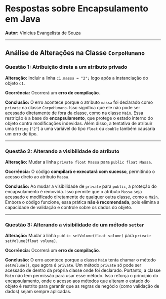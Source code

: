 # Respostas sobre Encapsulamento em Java

**Autor:** Vinicius Evangelista de Souza

---

## Análise de Alterações na Classe `CorpoHumano`

### Questão 1: Atribuição direta a um atributo privado

**Alteração:** Incluir a linha `c1.massa = "2";` logo após a instanciação do objeto `c1`.

**Ocorrência:** Ocorrerá um **erro de compilação**.

**Conclusão:** O erro acontece porque o atributo `massa` foi declarado como `private` na classe `CorpoHumano`. Isso significa que ele não pode ser acessado diretamente de fora da classe, como na classe `Main`. Essa restrição é a base do **encapsulamento**, que protege o estado interno do objeto contra modificações indevidas. Além disso, a tentativa de atribuir uma `String` (`"2"`) a uma variável do tipo `float` ou `double` também causaria um erro de tipo.

---

### Questão 2: Alterando a visibilidade do atributo

**Alteração:** Mudar a linha `private float Massa` para `public float Massa`.

**Ocorrência:** O código **compilará e executará com sucesso**, permitindo o acesso direto ao atributo `Massa`.

**Conclusão:** Ao mudar a visibilidade de `private` para `public`, a proteção do encapsulamento é removida. Isso permite que o atributo `Massa` seja acessado e modificado diretamente de qualquer outra classe, como a `Main`. Embora o código funcione, essa prática **não é recomendada**, pois elimina a capacidade de validação e controle sobre os dados do objeto.

---

### Questão 3: Alterando a visibilidade de um método `setter`

**Alteração:** Mudar a linha `public setVolume(float volume)` para `private setVolume(float volume)`.

**Ocorrência:** Ocorrerá um **erro de compilação**.

**Conclusão:** O erro acontece porque a classe `Main` tenta chamar o método `setVolume()`, que agora é `private`. Um método `private` só pode ser acessado de dentro da própria classe onde foi declarado. Portanto, a classe `Main` não tem permissão para usar esse método. Isso reforça o princípio do encapsulamento, onde o acesso aos métodos que alteram o estado do objeto é restrito para garantir que as regras de negócio (como validação de dados) sejam sempre aplicadas.

